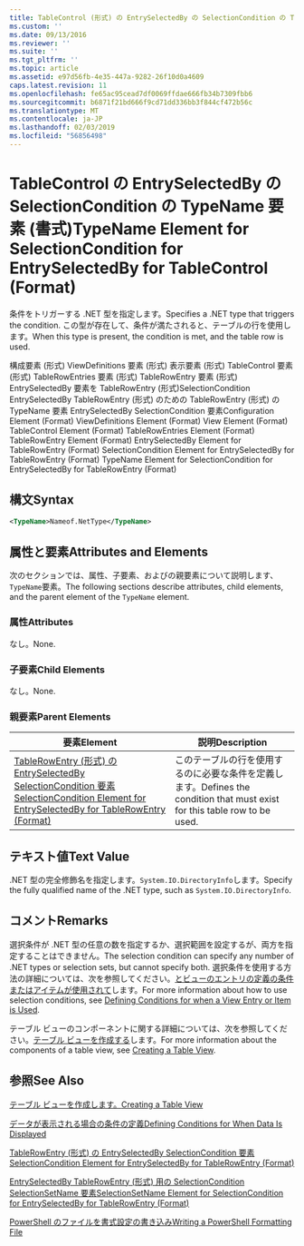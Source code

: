 ```yaml
---
title: TableControl (形式) の EntrySelectedBy の SelectionCondition の TypeName 要素 |Microsoft Docs
ms.custom: ''
ms.date: 09/13/2016
ms.reviewer: ''
ms.suite: ''
ms.tgt_pltfrm: ''
ms.topic: article
ms.assetid: e97d56fb-4e35-447a-9282-26f10d0a4609
caps.latest.revision: 11
ms.openlocfilehash: fe65ac95cead7df0069ffdae666fb34b7309fbb6
ms.sourcegitcommit: b6871f21bd666f9cd71dd336bb3f844cf472b56c
ms.translationtype: MT
ms.contentlocale: ja-JP
ms.lasthandoff: 02/03/2019
ms.locfileid: "56856498"
---
```

# <a name="typename-element-for-selectioncondition-for-entryselectedby-for-tablecontrol-format"></a><span data-ttu-id="cf8c1-102">TableControl の EntrySelectedBy の SelectionCondition の TypeName 要素 (書式)</span><span class="sxs-lookup"><span data-stu-id="cf8c1-102">TypeName Element for SelectionCondition for EntrySelectedBy for TableControl (Format)</span></span>

<span data-ttu-id="cf8c1-103">条件をトリガーする .NET 型を指定します。</span><span class="sxs-lookup"><span data-stu-id="cf8c1-103">Specifies a .NET type that triggers the condition.</span></span> <span data-ttu-id="cf8c1-104">この型が存在して、条件が満たされると、テーブルの行を使用します。</span><span class="sxs-lookup"><span data-stu-id="cf8c1-104">When this type is present, the condition is met, and the table row is used.</span></span>

<span data-ttu-id="cf8c1-105">構成要素 (形式) ViewDefinitions 要素 (形式) 表示要素 (形式) TableControl 要素 (形式) TableRowEntries 要素 (形式) TableRowEntry 要素 (形式) EntrySelectedBy 要素を TableRowEntry (形式)SelectionCondition EntrySelectedBy TableRowEntry (形式) のための TableRowEntry (形式) の TypeName 要素 EntrySelectedBy SelectionCondition 要素</span><span class="sxs-lookup"><span data-stu-id="cf8c1-105">Configuration Element (Format) ViewDefinitions Element (Format) View Element (Format) TableControl Element (Format) TableRowEntries Element (Format) TableRowEntry Element (Format) EntrySelectedBy Element for TableRowEntry (Format) SelectionCondition Element for EntrySelectedBy for TableRowEntry (Format) TypeName Element for SelectionCondition for EntrySelectedBy for TableRowEntry (Format)</span></span>

## <a name="syntax"></a><span data-ttu-id="cf8c1-106">構文</span><span class="sxs-lookup"><span data-stu-id="cf8c1-106">Syntax</span></span>

```xml
<TypeName>Nameof.NetType</TypeName>
```

## <a name="attributes-and-elements"></a><span data-ttu-id="cf8c1-107">属性と要素</span><span class="sxs-lookup"><span data-stu-id="cf8c1-107">Attributes and Elements</span></span>

<span data-ttu-id="cf8c1-108">次のセクションでは、属性、子要素、およびの親要素について説明します、`TypeName`要素。</span><span class="sxs-lookup"><span data-stu-id="cf8c1-108">The following sections describe attributes, child elements, and the parent element of the `TypeName` element.</span></span>

### <a name="attributes"></a><span data-ttu-id="cf8c1-109">属性</span><span class="sxs-lookup"><span data-stu-id="cf8c1-109">Attributes</span></span>

<span data-ttu-id="cf8c1-110">なし。</span><span class="sxs-lookup"><span data-stu-id="cf8c1-110">None.</span></span>

### <a name="child-elements"></a><span data-ttu-id="cf8c1-111">子要素</span><span class="sxs-lookup"><span data-stu-id="cf8c1-111">Child Elements</span></span>

<span data-ttu-id="cf8c1-112">なし。</span><span class="sxs-lookup"><span data-stu-id="cf8c1-112">None.</span></span>

### <a name="parent-elements"></a><span data-ttu-id="cf8c1-113">親要素</span><span class="sxs-lookup"><span data-stu-id="cf8c1-113">Parent Elements</span></span>

|<span data-ttu-id="cf8c1-114">要素</span><span class="sxs-lookup"><span data-stu-id="cf8c1-114">Element</span></span>|<span data-ttu-id="cf8c1-115">説明</span><span class="sxs-lookup"><span data-stu-id="cf8c1-115">Description</span></span>|
|-------------|-----------------|
|[<span data-ttu-id="cf8c1-116">TableRowEntry (形式) の EntrySelectedBy SelectionCondition 要素</span><span class="sxs-lookup"><span data-stu-id="cf8c1-116">SelectionCondition Element for EntrySelectedBy for TableRowEntry (Format)</span></span>](./selectioncondition-element-for-entryselectedby-for-tablecontrol-format.md)|<span data-ttu-id="cf8c1-117">このテーブルの行を使用するのに必要な条件を定義します。</span><span class="sxs-lookup"><span data-stu-id="cf8c1-117">Defines the condition that must exist for this table row to be used.</span></span>|

## <a name="text-value"></a><span data-ttu-id="cf8c1-118">テキスト値</span><span class="sxs-lookup"><span data-stu-id="cf8c1-118">Text Value</span></span>

<span data-ttu-id="cf8c1-119">.NET 型の完全修飾名を指定します。`System.IO.DirectoryInfo`します。</span><span class="sxs-lookup"><span data-stu-id="cf8c1-119">Specify the fully qualified name of the .NET type, such as `System.IO.DirectoryInfo`.</span></span>

## <a name="remarks"></a><span data-ttu-id="cf8c1-120">コメント</span><span class="sxs-lookup"><span data-stu-id="cf8c1-120">Remarks</span></span>

<span data-ttu-id="cf8c1-121">選択条件が .NET 型の任意の数を指定するか、選択範囲を設定するが、両方を指定することはできません。</span><span class="sxs-lookup"><span data-stu-id="cf8c1-121">The selection condition can specify any number of .NET types or selection sets, but cannot specify both.</span></span> <span data-ttu-id="cf8c1-122">選択条件を使用する方法の詳細については、次を参照してください。[とビューのエントリの定義の条件またはアイテムが使用されて](./defining-conditions-for-displaying-data.md)します。</span><span class="sxs-lookup"><span data-stu-id="cf8c1-122">For more information about how to use selection conditions, see [Defining Conditions for when a View Entry or Item is Used](./defining-conditions-for-displaying-data.md).</span></span>

<span data-ttu-id="cf8c1-123">テーブル ビューのコンポーネントに関する詳細については、次を参照してください。[テーブル ビューを作成する](./creating-a-table-view.md)します。</span><span class="sxs-lookup"><span data-stu-id="cf8c1-123">For more information about the components of a table view, see [Creating a Table View](./creating-a-table-view.md).</span></span>

## <a name="see-also"></a><span data-ttu-id="cf8c1-124">参照</span><span class="sxs-lookup"><span data-stu-id="cf8c1-124">See Also</span></span>

[<span data-ttu-id="cf8c1-125">テーブル ビューを作成します。</span><span class="sxs-lookup"><span data-stu-id="cf8c1-125">Creating a Table View</span></span>](./creating-a-table-view.md)

[<span data-ttu-id="cf8c1-126">データが表示される場合の条件の定義</span><span class="sxs-lookup"><span data-stu-id="cf8c1-126">Defining Conditions for When Data Is Displayed</span></span>](./defining-conditions-for-displaying-data.md)

[<span data-ttu-id="cf8c1-127">TableRowEntry (形式) の EntrySelectedBy SelectionCondition 要素</span><span class="sxs-lookup"><span data-stu-id="cf8c1-127">SelectionCondition Element for EntrySelectedBy for TableRowEntry (Format)</span></span>](./selectioncondition-element-for-entryselectedby-for-tablecontrol-format.md)

[<span data-ttu-id="cf8c1-128">EntrySelectedBy TableRowEntry (形式) 用の SelectionCondition SelectionSetName 要素</span><span class="sxs-lookup"><span data-stu-id="cf8c1-128">SelectionSetName Element for SelectionCondition for EntrySelectedBy for TableRowEntry (Format)</span></span>](./selectionsetname-element-for-selectioncondition-for-entryselectedby-for-tablecontrol-format.md)

[<span data-ttu-id="cf8c1-129">PowerShell のファイルを書式設定の書き込み</span><span class="sxs-lookup"><span data-stu-id="cf8c1-129">Writing a PowerShell Formatting File</span></span>](./writing-a-powershell-formatting-file.md)
